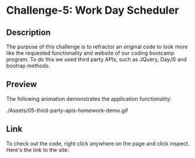 # Challenge-5: Work Day Scheduler

## Description

The purpose of this challenge is to refractor an original code to look more like the requested functionality and website of our coding bootcamp program. To do this we used third party APIs, such as JQuery, DayJS and bootrap methods.

## Preview


The following animation demonstrates the application functionality:

./Assets/05-third-party-apis-homework-demo.gif

## Link
To check out the code, right click anywhere on the page and click inspect. Here's the link to the site: 


